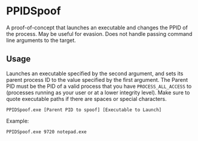 # PPIDSpoof
A proof-of-concept that launches an executable and changes the PPID of the process. May be useful for evasion. Does not handle passing command line arguments to the target.

## Usage
Launches an executable specified by the second argument, and sets its parent process ID to the value specified by the first argument. The Parent PID must be the PID of a valid process that you have `PROCESS_ALL_ACCESS` to (processes running as your user or at a lower integrity level). Make sure to quote executable paths if there are spaces or special characters.
```
PPIDSpoof.exe [Parent PID to spoof] [Executable to Launch]
```

Example:
```
PPIDSpoof.exe 9720 notepad.exe
```